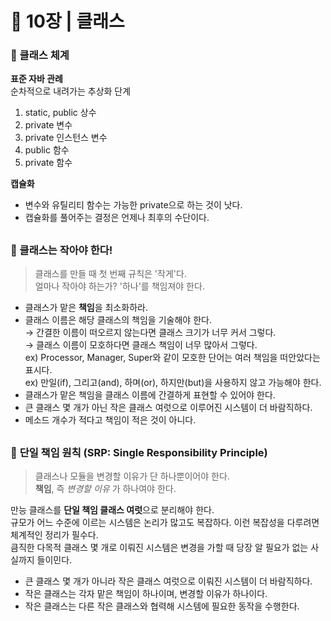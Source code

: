 # 🧷 10장 | 클래스

### 📘 클래스 체계

**표준 자바 관례**  
순차적으로 내려가는 추상화 단계  
1. static, public 상수  
2. private 변수  
3. private 인스턴스 변수  
4. public 함수  
5. private 함수

**캡슐화**  
- 변수와 유틸리티 함수는 가능한 private으로 하는 것이 낫다.
- 캡슐화를 풀어주는 결정은 언제나 최후의 수단이다.

##

### 📘 클래스는 작아야 한다!

> 클래스를 만들 때 첫 번째 규칙은 '작게'다.  
얼마나 작아야 하는가? '하나'를 책임져야 한다.

- 클래스가 맡은 **책임**을 최소화하라.
- 클래스 이름은 해당 클래스의 책임을 기술해야 한다.  
→ 간결한 이름이 떠오르지 않는다면 클래스 크기가 너무 커서 그렇다.  
→ 클래스 이름이 모호하다면 클래스 책임이 너무 많아서 그렇다.  
ex) Processor, Manager, Super와 같이 모호한 단어는 여러 책임을 떠안았다는 표시다.  
ex) 만일(if), 그리고(and), 하며(or), 하지만(but)을 사용하지 않고 가능해야 한다.  
- 클래스가 맡은 책임을 클래스 이름에 간결하게 표현할 수 있어야 한다.
- 큰 클래스 몇 개가 아닌 작은 클래스 여럿으로 이루어진 시스템이 더 바람직하다.
- 메소드 개수가 적다고 책임이 적은 것이 아니다.

##

### 📘 **단일 책임 원칙 (SRP: Single Responsibility Principle)**

> 클래스나 모듈을 변경할 이유가 단 하나뿐이어야 한다.  
**책임**, 즉 *변경할 이유* 가 하나여야 한다.

만능 클래스를 **단일 책임 클래스 여럿**으로 분리해야 한다.  
규모가 어느 수준에 이르는 시스템은 논리가 많고도 복잡하다. 이런 복잡성을 다루려면 체계적인 정리가 필수다.  
큼직한 다목적 클래스 몇 개로 이뤄진 시스템은 변경을 가할 때 당장 알 필요가 없는 사실까지 들이민다.

- 큰 클래스 몇 개가 아니라 작은 클래스 여럿으로 이뤄진 시스템이 더 바람직하다.
- 작은 클래스는 각자 맡은 책임이 하나이며, 변경할 이유가 하나이다.
- 작은 클래스는 다른 작은 클래스와 협력해 시스템에 필요한 동작을 수행한다.
